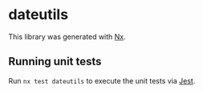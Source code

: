 # dateutils

This library was generated with [Nx](https://nx.dev).

## Running unit tests

Run `nx test dateutils` to execute the unit tests via [Jest](https://jestjs.io).
